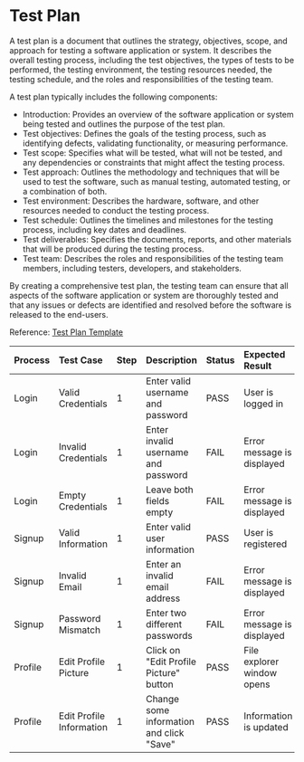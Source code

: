 # Test Plan

A test plan is a document that outlines the strategy, objectives, scope, and approach for testing a software application or system. It describes the overall testing process, including the test objectives, the types of tests to be performed, the testing environment, the testing resources needed, the testing schedule, and the roles and responsibilities of the testing team.

A test plan typically includes the following components:

* Introduction: Provides an overview of the software application or system being tested and outlines the purpose of the test plan.
* Test objectives: Defines the goals of the testing process, such as identifying defects, validating functionality, or measuring performance.
* Test scope: Specifies what will be tested, what will not be tested, and any dependencies or constraints that might affect the testing process.
* Test approach: Outlines the methodology and techniques that will be used to test the software, such as manual testing, automated testing, or a combination of both.
* Test environment: Describes the hardware, software, and other resources needed to conduct the testing process.
* Test schedule: Outlines the timelines and milestones for the testing process, including key dates and deadlines.
* Test deliverables: Specifies the documents, reports, and other materials that will be produced during the testing process.
* Test team: Describes the roles and responsibilities of the testing team members, including testers, developers, and stakeholders.

By creating a comprehensive test plan, the testing team can ensure that all aspects of the software application or system are thoroughly tested and that any issues or defects are identified and resolved before the software is released to the end-users.

Reference:
[Test Plan Template](https://www.tacticalprojectmanager.com/test-case-template-excel-with-example/)

|**Process**|**Test Case**|**Step**|**Description**|**Status**|**Expected Result**|**Actual Result**|**Comment**
| :- | :- |:- |:- |:- |:- |:- |:- |
| Login | Valid Credentials | 1 | Enter valid username and password | PASS | User is logged in | User is logged in | - |
| Login | Invalid Credentials | 1 | Enter invalid username and password | FAIL | Error message is displayed | Error message is displayed | - |
| Login | Empty Credentials | 1 | Leave both fields empty | FAIL | Error message is displayed | Error message is displayed | - |
| Signup | Valid Information | 1 | Enter valid user information | PASS | User is registered | User is registered | - |
| Signup | Invalid Email | 1 | Enter an invalid email address | FAIL | Error message is displayed | Error message is displayed | - |
| Signup | Password Mismatch | 1 | Enter two different passwords | FAIL | Error message is displayed | Error message is displayed | - |
| Profile | Edit Profile Picture | 1 | Click on "Edit Profile Picture" button | PASS | File explorer window opens | File explorer window opens | - |
| Profile | Edit Profile Information | 1 | Change some information and click "Save" | PASS | Information is updated | Information is updated | - |